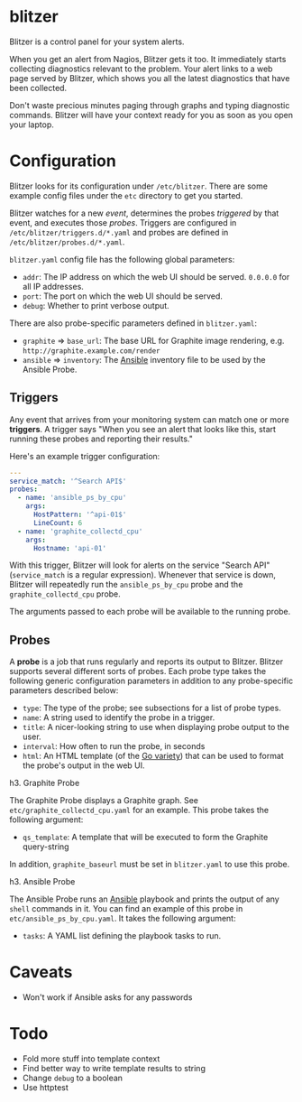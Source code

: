 blitzer
=======

Blitzer is a control panel for your system alerts.

When you get an alert from Nagios, Blitzer gets it too. It immediately starts
collecting diagnostics relevant to the problem. Your alert links to a web page
served by Blitzer, which shows you all the latest diagnostics that have been
collected.

Don't waste precious minutes paging through graphs and typing diagnostic commands.
Blitzer will have your context ready for you as soon as you open your laptop.

Configuration
=====

Blitzer looks for its configuration under `/etc/blitzer`. There are some example
config files under the `etc` directory to get you started.

Blitzer watches for a new _event_, determines the probes _triggered_ by that
event, and executes those _probes_. Triggers are configured in
`/etc/blitzer/triggers.d/*.yaml` and probes are defined in
`/etc/blitzer/probes.d/*.yaml`.

`blitzer.yaml` config file has the following global parameters:

* `addr`: The IP address on which the web UI should be served. `0.0.0.0` for
  all IP addresses.
* `port`: The port on which the web UI should be served.
* `debug`: Whether to print verbose output.

There are also probe-specific parameters defined in `blitzer.yaml`:

* `graphite` => `base_url`: The base URL for Graphite image rendering, e.g.
  `http://graphite.example.com/render`
* `ansible` => `inventory`: The [Ansible](http://ansible.com) inventory file
  to be used by the Ansible Probe.

Triggers
-----

Any event that arrives from your monitoring system can match one or more
__triggers__. A trigger says "When you see an alert that looks like this, start
running these probes and reporting their results."

Here's an example trigger configuration:

```yaml
---
service_match: '^Search API$'
probes:
  - name: 'ansible_ps_by_cpu'
    args:
      HostPattern: '^api-01$'
      LineCount: 6
  - name: 'graphite_collectd_cpu'
    args:
      Hostname: 'api-01'
```

With this trigger, Blitzer will look for alerts on the service "Search API"
(`service_match` is a regular expression). Whenever that service is down,
Blitzer will repeatedly run the `ansible_ps_by_cpu` probe and the
`graphite_collectd_cpu` probe.

The arguments passed to each probe will be available to the running probe.

Probes
-----

A __probe__ is a job that runs regularly and reports its output to Blitzer.
Blitzer supports several different sorts of probes. Each probe type takes
the following generic configuration parameters in addition to any
probe-specific parameters described below:

* `type`: The type of the probe; see subsections for a list of probe types.
* `name`: A string used to identify the probe in a trigger.
* `title`: A nicer-looking string to use when displaying probe output to
  the user.
* `interval`: How often to run the probe, in seconds
* `html`: An HTML template (of the [Go variety](http://golang.org/pkg/html/template/))
  that can be used to format the probe's output in the web UI.


h3. Graphite Probe

The Graphite Probe displays a Graphite graph. See `etc/graphite_collectd_cpu.yaml`
for an example. This probe takes the following argument:

* `qs_template`: A template that will be executed to form the Graphite query-string

In addition, `graphite_baseurl` must be set in `blitzer.yaml` to use this probe.


h3. Ansible Probe

The Ansible Probe runs an [Ansible](http://ansible.com) playbook and prints the
output of any `shell` commands in it. You can find an example of this probe in
`etc/ansible_ps_by_cpu.yaml`. It takes the following argument:

* `tasks`: A YAML list defining the playbook tasks to run.


Caveats
=====

* Won't work if Ansible asks for any passwords

Todo
=====

* Fold more stuff into template context
* Find better way to write template results to string
* Change `debug` to a boolean
* Use httptest
